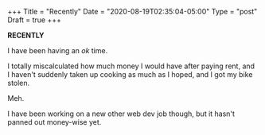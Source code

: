 +++
Title = "Recently"
Date = "2020-08-19T02:35:04-05:00"
Type = "post"
Draft = true
+++

**RECENTLY**

I have been having an *ok* time. 

I totally miscalculated how much money I would have after paying rent, and I haven't suddenly taken up cooking as much as I hoped, and I got my bike stolen.

Meh.

I have been working on a new other web dev job though, but it hasn't panned out money-wise yet.